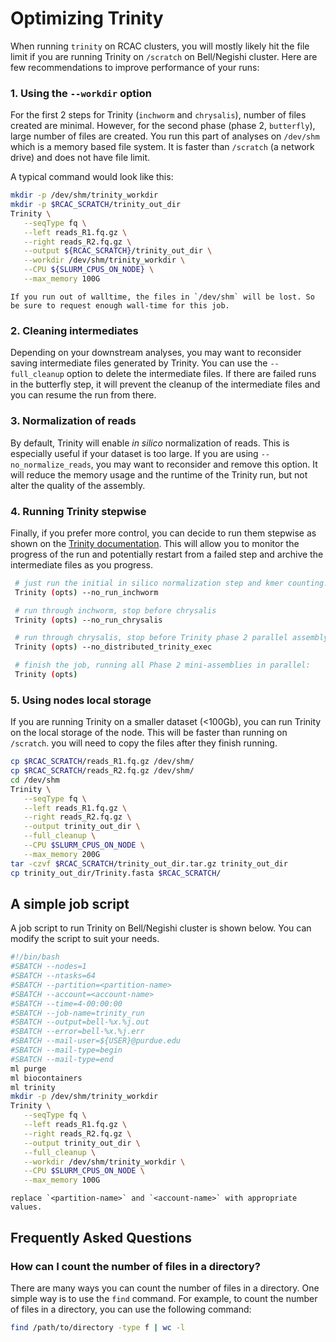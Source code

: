 # Optimizing Trinity

When running `trinity` on RCAC clusters, you will mostly likely hit the file limit if you are running Trinity on `/scratch` on Bell/Negishi cluster. Here are few recommendations to improve performance of your runs:

### 1. Using the `--workdir` option

For the first 2 steps for Trinity (`inchworm` and `chrysalis`), number of files created are minimal. However, for the second phase (phase 2, `butterfly`), large number of files are created. You run this part of analyses on `/dev/shm` which is a memory based file system. It is faster than `/scratch` (a network drive) and does not have file limit. 

A typical command would look like this:

```bash
mkdir -p /dev/shm/trinity_workdir
mkdir -p $RCAC_SCRATCH/trinity_out_dir
Trinity \
   --seqType fq \
   --left reads_R1.fq.gz \
   --right reads_R2.fq.gz \
   --output ${RCAC_SCRATCH}/trinity_out_dir \
   --workdir /dev/shm/trinity_workdir \
   --CPU ${SLURM_CPUS_ON_NODE} \
   --max_memory 100G
```

```{note}
If you run out of walltime, the files in `/dev/shm` will be lost. So be sure to request enough wall-time for this job. 
```

### 2. Cleaning intermediates

Depending on your downstream analyses, you may want to reconsider saving intermediate files generated by Trinity. You can use the `--full_cleanup` option to delete the intermediate files. If there are failed runs in the butterfly step, it will prevent the cleanup of the intermediate files and you can resume the run from there.


### 3. Normalization of reads

By default, Trinity will enable _in silico_ normalization of reads. This is especially useful if your dataset is too large. If you are using `--no_normalize_reads`, you may want to reconsider and remove this option. It will reduce the memory usage and the runtime of the Trinity run, but not alter the quality of the assembly.


### 4. Running Trinity stepwise

Finally, if you prefer more control, you can decide to run them stepwise as shown on the [Trinity documentation](https://github.com/trinityrnaseq/trinityrnaseq/wiki/Running-Trinity#running-trinity-in-multiple-sequential-stages). This will allow you to monitor the progress of the run and potentially restart from a failed step and archive the intermediate files as you progress.

```bash
 # just run the initial in silico normalization step and kmer counting:
 Trinity (opts) --no_run_inchworm

 # run through inchworm, stop before chrysalis
 Trinity (opts) --no_run_chrysalis

 # run through chrysalis, stop before Trinity phase 2 parallel assembly of clustered reads
 Trinity (opts) --no_distributed_trinity_exec

 # finish the job, running all Phase 2 mini-assemblies in parallel:
 Trinity (opts) 
 ```

### 5. Using nodes local storage

If you are running Trinity on a smaller dataset (<100Gb), you can run Trinity on the local storage of the node. This will be faster than running on `/scratch`.  you will need to copy the files after they finish running.

```bash
cp $RCAC_SCRATCH/reads_R1.fq.gz /dev/shm/
cp $RCAC_SCRATCH/reads_R2.fq.gz /dev/shm/
cd /dev/shm
Trinity \
   --seqType fq \
   --left reads_R1.fq.gz \
   --right reads_R2.fq.gz \
   --output trinity_out_dir \
   --full_cleanup \
   --CPU $SLURM_CPUS_ON_NODE \
   --max_memory 200G
tar -czvf $RCAC_SCRATCH/trinity_out_dir.tar.gz trinity_out_dir
cp trinity_out_dir/Trinity.fasta $RCAC_SCRATCH/
```


## A simple job script

A job script to run Trinity on Bell/Negishi cluster is shown below. You can modify the script to suit your needs.

```bash
#!/bin/bash
#SBATCH --nodes=1
#SBATCH --ntasks=64
#SBATCH --partition=<partition-name>
#SBATCH --account=<account-name>
#SBATCH --time=4-00:00:00
#SBATCH --job-name=trinity_run
#SBATCH --output=bell-%x.%j.out
#SBATCH --error=bell-%x.%j.err
#SBATCH --mail-user=${USER}@purdue.edu
#SBATCH --mail-type=begin
#SBATCH --mail-type=end
ml purge
ml biocontainers
ml trinity
mkdir -p /dev/shm/trinity_workdir
Trinity \
   --seqType fq \
   --left reads_R1.fq.gz \
   --right reads_R2.fq.gz \
   --output trinity_out_dir \
   --full_cleanup \
   --workdir /dev/shm/trinity_workdir \
   --CPU $SLURM_CPUS_ON_NODE \
   --max_memory 100G
```

```{note}
replace `<partition-name>` and `<account-name>` with appropriate values.
```

## Frequently Asked Questions

### How can I count the number of files in a directory?

There are many ways you can count the number of files in a directory. One simple way is to use the `find` command. For example, to count the number of files in a directory, you can use the following command:
```bash
find /path/to/directory -type f | wc -l
```